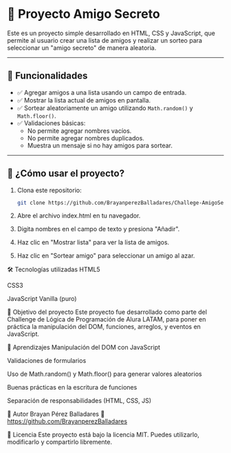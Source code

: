 # 🎁 Proyecto Amigo Secreto

Este es un proyecto simple desarrollado en HTML, CSS y JavaScript, que permite al usuario crear una lista de amigos y realizar un sorteo para seleccionar un "amigo secreto" de manera aleatoria.

---

## 🧩 Funcionalidades

- ✅ Agregar amigos a una lista usando un campo de entrada.
- ✅ Mostrar la lista actual de amigos en pantalla.
- ✅ Sortear aleatoriamente un amigo utilizando `Math.random()` y `Math.floor()`.
- ✅ Validaciones básicas:
  - No permite agregar nombres vacíos.
  - No permite agregar nombres duplicados.
  - Muestra un mensaje si no hay amigos para sortear.

---

## 🚀 ¿Cómo usar el proyecto?

1. Clona este repositorio:
   ```bash
   git clone https://github.com/BrayanperezBalladares/Challege-AmigoSecreto-Alura.git
2. Abre el archivo index.html en tu navegador.

3. Digita nombres en el campo de texto y presiona "Añadir".

4. Haz clic en "Mostrar lista" para ver la lista de amigos.

5. Haz clic en "Sortear amigo" para seleccionar un amigo al azar.

🛠️ Tecnologías utilizadas
HTML5

CSS3

JavaScript Vanilla (puro)


🎯 Objetivo del proyecto
Este proyecto fue desarrollado como parte del Challenge de Lógica de Programación de Alura LATAM, 
para poner en práctica la manipulación del DOM, funciones, arreglos, y eventos en JavaScript.

🧠 Aprendizajes
Manipulación del DOM con JavaScript

Validaciones de formularios

Uso de Math.random() y Math.floor() para generar valores aleatorios

Buenas prácticas en la escritura de funciones

Separación de responsabilidades (HTML, CSS, JS)

👤 Autor
Brayan Pérez Balladares
🔗 https://github.com/BrayanperezBalladares

📄 Licencia
Este proyecto está bajo la licencia MIT.
Puedes utilizarlo, modificarlo y compartirlo libremente.
